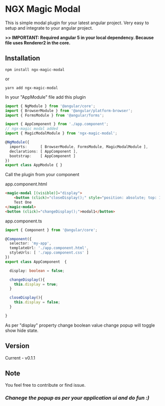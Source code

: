 # NGX Magic Modal

This is simple modal plugin for your latest angular project. Very easy to setup and integrate to your angular project.

**>> IMPORTANT: Required angular 5 in your local dependency. Because file uses Renderer2 in the core.**

## Installation

`npm install ngx-magic-modal`

or 

`yarn add ngx-magic-modal`

In your "AppModule" file add this plugin

``` TypeScript
import { NgModule } from '@angular/core';
import { BrowserModule } from '@angular/platform-browser';
import { FormsModule } from '@angular/forms';

import { AppComponent } from './app.component';
// ngx-magic modal added
import { MagicModalModule } from 'ngx-magic-modal';

@NgModule({
  imports:      [ BrowserModule, FormsModule, MagicModalModule ],
  declarations: [ AppComponent ],
  bootstrap:    [ AppComponent ]
})
export class AppModule { }
```
Call the plugin from your component

app.component.html
``` HTML
<magic-modal [(visible)]="display">
    <button (click)="closeDisplay();" style="position: absolute; top: 10px; right: 10px;">X</button>
    Test One
</magic-modal>
<button (click)="changeDisplay();">modal1</button>
```
app.component.ts
``` TypeScript
import { Component } from '@angular/core';

@Component({
  selector: 'my-app',
  templateUrl: './app.component.html',
  styleUrls: [ './app.component.css' ]
})
export class AppComponent  {

  display: boolean = false;

  changeDisplay(){
    this.display = true;
  }

  closeDisplay(){
    this.display = false; 
  }

}
```
As per "display" property change boolean value change popup will toggle show hide state.

## Version
Current - v0.1.1

## Note
You feel free to contribute or find issue.

### *Chanege the popup as per your application ui and do fun :)*
